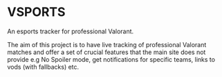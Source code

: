 # VSPORTS

An esports tracker for professional Valorant.

The aim of this project is to have live tracking of professional Valorant matches and offer a set of crucial features that the main site does not provide e.g No Spoiler mode, get notifications for specific teams, links to vods (with fallbacks) etc.
